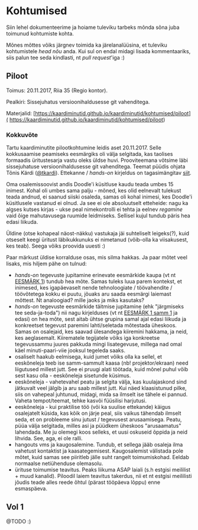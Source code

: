 # Kohtumised
Siin lehel dokumenteerime ja hoiame tuleviku tarbeks mõnda sõna juba toimunud
kohtumiste kohta.

Mõnes mõttes võiks järgnev toimida ka järelanalüüsina, et tuleviku kohtumistele
_head nõu_ anda. Kui sul on endal midagi lisada kommentaariks, siis palun tee
seda kindlasti, nt _pull request_'iga :)


## Piloot
Toimus: 20.11.2017, Riia 35 (Regio kontor).

Pealkiri: Sissejuhatus versioonihaldusesse git vahenditega.

Materjalid: [https://kaardiminutid.github.io/kaardiminutid/kohtumised/piloot](
https://kaardiminutid.github.io/kaardiminutid/kohtumised/piloot)

### Kokkuvõte
Tartu kaardiminutite pilootkohtumine leidis aset 20.11.2017. Selle
kokkusaamise peamiseks eesmärgiks oli välja selgitada, kas taolises formaadis
üritustesarja vastu oleks üldse huvi. Prooviteemana võtsime läbi sissejuhatuse
versioonihaldusesse git vahenditega. Teemat püüdis ohjata Tõnis Kärdi
([@tkardi](https://github.com/tkardi)). Ettekanne / _hands-on_ kirjeldus on
tagasimängitav [siit](
https://kaardiminutid.github.io/kaardiminutid/kohtumised/piloot).

Oma osalemissoovist andis Doodle'i küsitluse kaudu teada umbes 15 inimest.
Kohal oli umbes sama palju - mõned, kes olid eelnevalt tulekust teada
andnud, ei saanud siiski osaleda, samas oli kohal inimesi, kes Doodle'i
küsitlusele vastanud ei olnud. Ja see ei ole absoluutselt etteheide: nagu ka
algses kutses kirjas - ukse peal nimekontrolli ei tehta ja eelnev _regamine_
vaid õige mahutavusega ruumide leidmiseks. Sellisel kujul tundub päris hea
edasi liikuda.

Üldine (otse kohapeal näost-näkku) vastukaja jäi suhteliselt leigeks(?), kuid
otseselt keegi üritust läbikukkunuks ei nimetanud (võib-olla ka viisakusest,
kes teab). Seega võiks proovida uuesti :)

Paar märkust üldise korralduse osas, mis silma hakkas. Ja paar mõtet veel
lisaks, mis hiljem pähe on tulnud:
- _hands-on_ tegevuste jupitamine erinevate eesmärkide kaupa (vt nt [EESMÄRK 1](
https://kaardiminutid.github.io/kaardiminutid/kohtumised/piloot/#/5/1)) tundub hea
mõte. Samas tuleks luua parem kontekst, et inimesed, kes igapäevaselt nende
tehnoloogiate / töövahendite / töövõtetega kokku ei puutu, jõuaks aru saada
eesmärgi laiemast mõttest. Nt analoogiad? mille jaoks ja miks kasutaks?
- _hands-on_ tegevuste eesmärkide täitmise jupitamine (ehk "järgmiseks tee
seda-ja-toda") nii nagu kirjelduses (vt nt [EESMÄRK 1 samm 1](
https://kaardiminutid.github.io/kaardiminutid/kohtumised/piloot/#/5/2) ja edasi)
on hea mõte, sest aitab ühtse grupina samal ajal edasi liikuda ja konkreetset
tegevust paremini lahti/seletada mõtestada üheskoos. Samas on osalejaid, kes
saavad ülesandega kiiremini hakkama, ja neid, kes aeglasemalt. Kiirematele
tegijatele võiks iga konkreetse tegevussammu juures pakkuda mingi lisategevuse,
millega nad omal käel minuti-paari-viie jooksul tegeleda saaks.
- osaliselt haakub eelmisega, kuid jumet võiks olla ka sellel, et
eeskõneleja teeb ise samm-sammult kaasa (nb! projektor/ekraan) need liigutused
millest jutt. See ei pruugi alati töötada, kuid mõnel puhul võib sest kasu
olla - eeskõneleja sisetunde küsimus.
- eeskõneleja - vahetevahel peatu ja selgita välja, kas kuulajaskond sind
jätkuvalt veel jälgib ja aru saab millest jutt. Kui näed klaasistunud pilke,
siis on vahepeal juhtunud, midagi, mida sa ilmselt ise tähele ei pannud.
Vaheta tempot/teemat, tehke kasvõi füüsilisi harjutusi.
- eeskõneleja - kui praktilise töö (või ka suulise ettekande) käigus
osalejatelt küsida, kas kõik on järje peal, siis vaikus tähendab
ilmselt seda, et on probleeme sinu jutust / tegevusest arusaamisega. Peatu,
püüa välja selgitada, milles asi ja püüdkem üheskoos "arusaamatus" lahendada.
Me ju olemegi koos selleks, et uusi oskuseid õppida ja neid lihvida. See, aga,
ei ole ralli.
- hangouts vms ja kaugosalemine. Tundub, et sellega jääb osaleja ilma vahetust
kontaktist ja kaasategemisest. Kaugosalemist välistada pole mõtet, kuid samas
see piiritleb jälle suht rangelt toimumiskohad. Eeldab normaalse netiühenduse
olemasolu.
- ürituse toimumise teavitus. Peaks liikuma ASAP laiali (s.h estgisi meililist +
muud kanalid). Piloodil laiem teavitus takerdus, nii et nt estgisi meililisti
jõudis teade alles reede õhtul (pärast tööpäeva lõppu) enne esmaspäeva.


## Vol 1
@TODO :)
